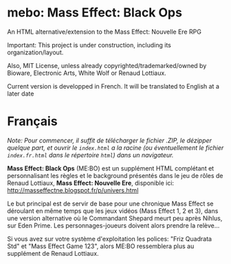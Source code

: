 # mebo: Mass Effect: Black Ops

An HTML alternative/extension to the Mass Effect: Nouvelle Ere RPG

Important: This project is under construction, including its
organization/layout.

Also, MIT License, unless already copyrighted/trademarked/owned by Bioware,
Electronic Arts, White Wolf or Renaud Lottiaux.

Current version is developped in French. It will be translated to English at a later date

# Français

_Note: Pour commencer, il suffit de télécharger le fichier .ZIP, le dézipper quelque
part, et ouvrir le `index.html` a la racine (ou éventuellement le fichier
`index.fr.html` dans le répertoire `html`) dans un navigateur._

**Mass Effect: Black Ops** (ME:BO) est un supplément HTML complétant et personnalisant
les règles et le background présentés dans le jeu de rôles de Renaud Lottiaux,
**Mass Effect: Nouvelle Ere**, disponible ici: http://masseffectne.blogspot.fr/p/univers.html

Le but principal est de servir de base pour une chronique Mass Effect se
déroulant en même temps que les jeux vidéos (Mass Effect 1, 2 et 3), dans une
version alternative où le Commandant Shepard meurt peu après Nihlus, sur Eden
Prime. Les personnages-joueurs doivent alors prendre la relève...

Si vous avez sur votre système d'exploitation les polices: "Friz Quadrata Std" et
"Mass Effect Game 123", alors ME:BO ressemblera plus au supplément de
Renaud Lottiaux.

